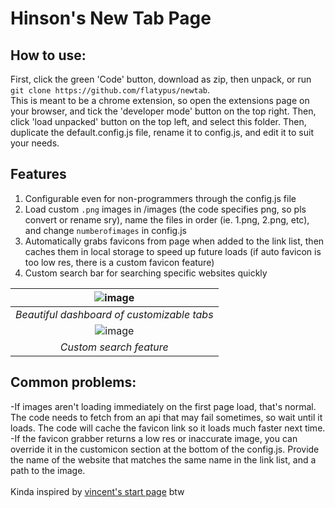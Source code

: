 # Hinson's New Tab Page

## How to use:
First, click the green 'Code' button, download as zip, then unpack, or run <br>
`git clone https://github.com/flatypus/newtab`. <br>
This is meant to be a chrome extension, so open the extensions page on your browser, and tick the 'developer mode' button on the top right. Then, click 'load unpacked' button on the top left, and select this folder. Then, duplicate the default.config.js file, rename it to config.js, and edit it to suit your needs.

## Features
<ol>
  <li>Configurable even for non-programmers through the config.js file</li>
  <li>Load custom <code>.png</code> images in /images (the code specifies png, so pls convert or rename sry), name the files in order (ie. 1.png, 2.png, etc), and change <code>numberofimages</code> in config.js</li>
  <li>Automatically grabs favicons from page when added to the link list, then caches them in local storage to speed up future loads (if auto favicon is too low res, there is a custom favicon feature)</li>
  <li>Custom search bar for searching specific websites quickly</li>
</ol>

| ![image](https://user-images.githubusercontent.com/68029599/186850372-d1cc3c89-0f95-4673-8dbb-bbab553e93cb.png) | 
|:--:| 
| *Beautiful dashboard of customizable tabs* |
| ![image](https://user-images.githubusercontent.com/68029599/186854651-815e20c7-1945-4c00-a799-5854348fed6b.png) | 
| *Custom search feature* |

## Common problems:
-If images aren't loading immediately on the first page load, that's normal. The code needs to fetch from an api that may fail sometimes, so wait until it loads. The code will cache the favicon link so it loads much faster next time. <br>
-If the favicon grabber returns a low res or inaccurate image, you can override it in the customicon section at the bottom of the config.js. Provide the name of the website that matches the same name in the link list, and a path to the image.<br>
<br>Kinda inspired by [vincent's start page](https://github.com/vincor-qc/new-startpage) btw<br>
